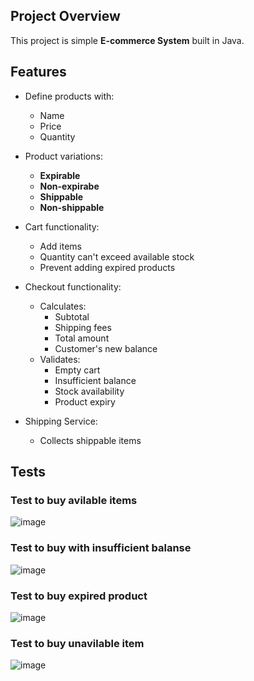 

## Project Overview

This project is simple **E-commerce System** built in Java.

##  Features

- Define products with:
  - Name
  - Price
  - Quantity
- Product variations:
  - **Expirable**
  - **Non-expirabe**
  - **Shippable** 
  - **Non-shippable**

- Cart functionality:
  - Add items
  - Quantity can't exceed available stock
  - Prevent adding expired products

- Checkout functionality:
  - Calculates:
    - Subtotal
    - Shipping fees
    - Total amount
    - Customer's new balance
  - Validates:
    - Empty cart
    - Insufficient balance
    - Stock availability
    - Product expiry

- Shipping Service:
  - Collects shippable items
## Tests 

### Test to buy avilable items 

![image](https://github.com/user-attachments/assets/70ce8867-4d59-481b-ae8a-23e45d24f1d0)

### Test to buy with insufficient balanse 

![image](https://github.com/user-attachments/assets/55ddb350-207f-44a1-b99d-74fadc07141b)

### Test to buy expired product 

![image](https://github.com/user-attachments/assets/d4c12dbf-faca-4dc7-a98c-5a96cfd88b47)

### Test to buy unavilable item 

![image](https://github.com/user-attachments/assets/51b99684-e590-4ac2-89ff-540875f162c7)



